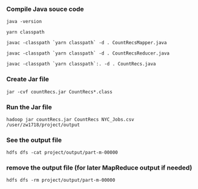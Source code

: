 ### Compile Java souce code

`java -version`

`yarn classpath`

``javac -classpath `yarn classpath` -d . CountRecsMapper.java``

``javac -classpath `yarn classpath` -d . CountRecsReducer.java``

``javac -classpath `yarn classpath`:. -d . CountRecs.java``

### Create Jar file

`jar -cvf countRecs.jar CountRecs*.class`

### Run the Jar file

`hadoop jar countRecs.jar CountRecs NYC_Jobs.csv /user/zw1718/project/output`

### See the output file
`hdfs dfs -cat project/output/part-m-00000`

### remove the output file (for later MapReduce output if needed)
`hdfs dfs -rm project/output/part-m-00000`

